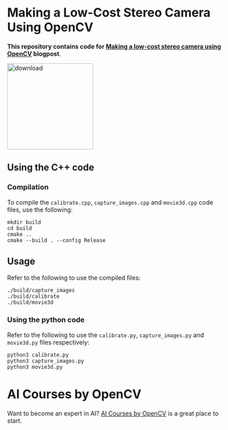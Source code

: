 # Making a Low-Cost Stereo Camera Using OpenCV

**This repository contains code for [Making a low-cost stereo camera using OpenCV](https://www.learnopencv.com/making-a-low-cost-stereo-camera-using-opencv/) blogpost**.

[<img src="https://learnopencv.com/wp-content/uploads/2022/07/download-button-e1657285155454.png" alt="download" width="200">](https://www.dropbox.com/sh/7vs36qm9ntx5m7c/AAB88GWgDoCnNpJ4EAU3cRIra?dl=1)

## Using the C++ code
### Compilation
To compile the `calibrate.cpp`, `capture_images.cpp` and `movie3d.cpp` code files, use the following:
```shell
mkdir build
cd build
cmake ..
cmake --build . --config Release
```
## Usage
Refer to the following to use the compiled files:

```shell
./build/capture_images
./build/calibrate
./build/movie3d
```

### Using the python code

Refer to the following to use the `calibrate.py`, `capture_images.py` and `movie3d.py` files respectively:

```shell
python3 calibrate.py
python3 capture_images.py
python3 movie3d.py
```

# AI Courses by OpenCV

Want to become an expert in AI? [AI Courses by OpenCV](https://opencv.org/courses/) is a great place to start. 
